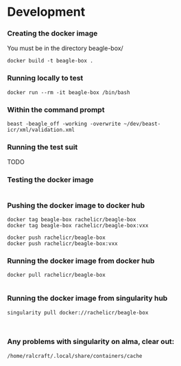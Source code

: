 
# Development

### Creating the docker image
You must be in the directory beagle-box/
```
docker build -t beagle-box .
```

### Running locally to test
```
docker run --rm -it beagle-box /bin/bash
```

### Within the command prompt
```
beast -beagle_off -working -overwrite ~/dev/beast-icr/xml/validation.xml

```

### Running the test suit
TODO



### Testing the docker image
```

```

### Pushing the docker image to docker hub
```
docker tag beagle-box rachelicr/beagle-box
docker tag beagle-box rachelicr/beagle-box:vxx

docker push rachelicr/beagle-box
docker push rachelicr/beagle-box:vxx
```

### Running the docker image from docker hub
```
docker pull rachelicr/beagle-box


```

### Running the docker image from singularity hub
```
singularity pull docker://rachelicr/beagle-box



```


### Any problems with singularity on alma, clear out:
```
/home/ralcraft/.local/share/containers/cache
```





